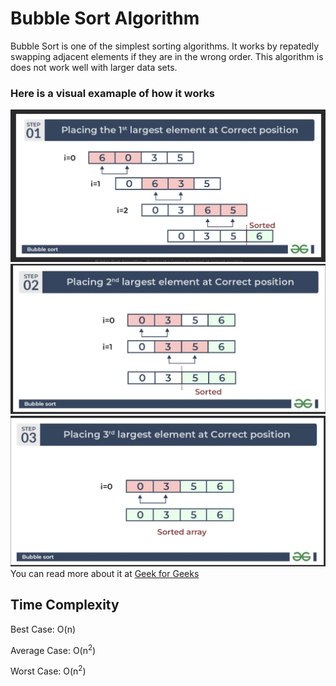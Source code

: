 # Bubble Sort Algorithm
Bubble Sort is one of the simplest sorting algorithms. It works by repatedly swapping adjacent elements if they are in the wrong order. This algorithm is does not work well with larger data sets.


### Here is a visual examaple of how it works
![Bubble_Example](../../images/bubble_1.png)
![Bubble_Example](../../images/bubble_2.png)
![Bubble_Example](../../images/bubble_3.png)
You can read more about it at [Geek for Geeks](https://www.geeksforgeeks.org/bubble-sort/)

## Time Complexity
Best Case: O(n)

Average Case: O(n<sup>2</sup>)

Worst Case: O(n<sup>2</sup>)
